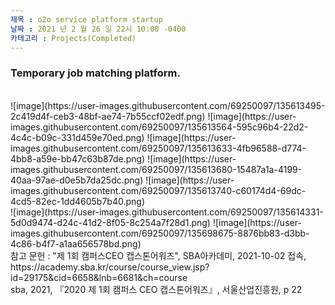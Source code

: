 ```yaml
---
제목 : o2o service platform startup
날짜 : 2021 년 2 월 26 일 22시 10:00 -0400 
카테고리 : Projects(Completed)
---
```

<h3>Temporary job matching platform.</h3> <br>
 ![image](https://user-images.githubusercontent.com/69250097/135613495-2c419d4f-ceb3-48bf-ae74-7b55ccf02edf.png)
![image](https://user-images.githubusercontent.com/69250097/135613564-595c96b4-22d2-4c4c-b09c-331d459e70ed.png)
![image](https://user-images.githubusercontent.com/69250097/135613633-4fb96588-d774-4bb8-a59e-bb47c63b87de.png)
![image](https://user-images.githubusercontent.com/69250097/135613680-15487a1a-4199-40aa-97ae-d0e5b7da25dc.png)
![image](https://user-images.githubusercontent.com/69250097/135613740-c60174d4-69dc-4cd5-82ec-1dd4605b7b40.png)
<br>
![image](https://user-images.githubusercontent.com/69250097/135614331-5d0d9474-d24c-41d2-8f05-8c254a7f28d1.png)
![image](https://user-images.githubusercontent.com/69250097/135698675-8876bb83-d3bb-4c86-b4f7-a1aa656578bd.png)
 <br>
참고 문헌 : "제 1회 캠퍼스CEO 캡스톤어워즈", SBA아카데미, 2021-10-02 접속, https://academy.sba.kr/course/course_view.jsp?id=29175&cid=6658&lnb=6681&ch=course <br> 
sba, 2021, 『2020 제 1회 캠퍼스 CEO 캡스톤어워즈』, 서울산업진흥원, p 22


